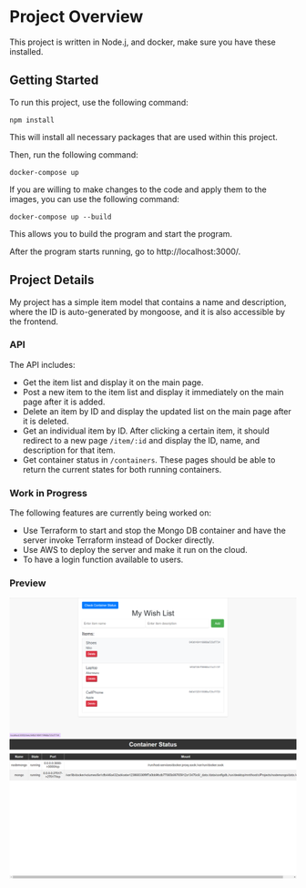# Project Overview

This project is written in Node.j, and docker, make sure you have these installed.

## Getting Started

To run this project, use the following command:

```
npm install
```

This will install all necessary packages that are used within this project.

Then, run the following command:

```
docker-compose up
```

If you are willing to make changes to the code and apply them to the images, you can use the following command:

```
docker-compose up --build
```

This allows you to build the program and start the program.

After the program starts running, go to http://localhost:3000/.

## Project Details

My project has a simple item model that contains a name and description, where the ID is auto-generated by mongoose, and it is also accessible by the frontend.


### API

The API includes:

- Get the item list and display it on the main page.
- Post a new item to the item list and display it immediately on the main page after it is added.
- Delete an item by ID and display the updated list on the main page after it is deleted.
- Get an individual item by ID. After clicking a certain item, it should redirect to a new page `/item/:id` and display the ID, name, and description for that item.
- Get container status in `/containers`. These pages should be able to return the current states for both running containers.

### Work in Progress

The following features are currently being worked on:

- Use Terraform to start and stop the Mongo DB container and have the server invoke Terraform instead of Docker directly.
- Use AWS to deploy the server and make it run on the cloud.
- To have a login function available to users.


### Preview

![Preview image](preview.png "Preview image")
![Container image](container.png "Container image")
